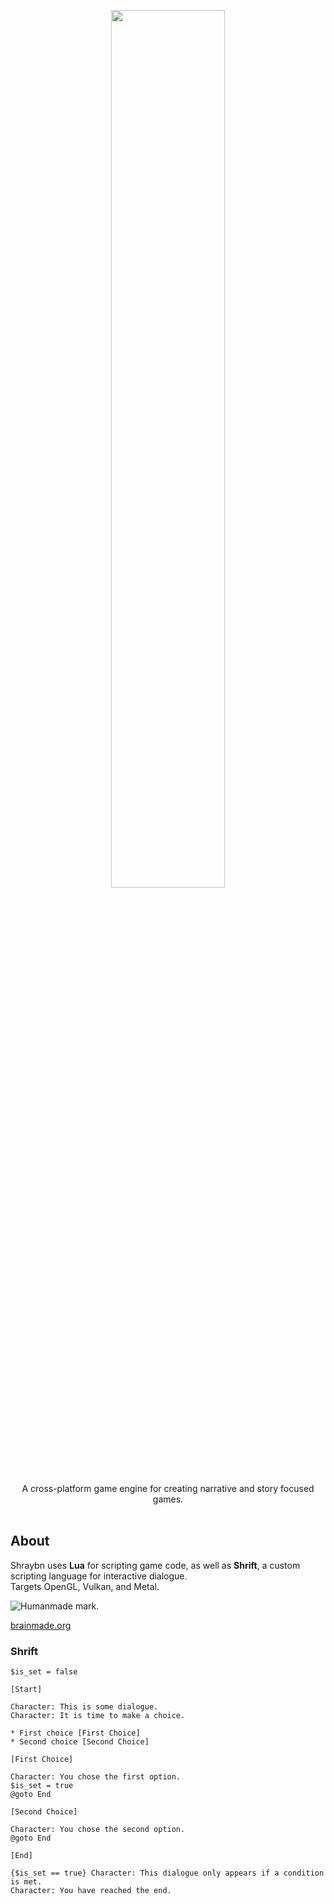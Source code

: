 
<p align="center">
    <img src="assets/logo.png" style="width: 60%" />
    </br>
    </br>
    A cross-platform game engine for creating narrative and story focused games.
    </br>
    </br>
</p>

## About

Shraybn uses **Lua** for scripting game code, as well as **Shrift**, a custom scripting language for interactive dialogue.</br>
Targets OpenGL, Vulkan, and Metal.</br>

<picture>
    <source media="(prefers-color-scheme: dark)" srcset="/assets/brainmade/white-logo.svg">
    <source media="(prefers-color-scheme: light)" srcset="/assets/brainmade/black-logo.svg">
    <img alt="Humanmade mark." src="/assets/brainmade/black-logo.svg">
</picture></br>

[brainmade.org](https://brainmade.org/)

### Shrift

```
$is_set = false

[Start]

Character: This is some dialogue.    
Character: It is time to make a choice.

* First choice [First Choice]
* Second choice [Second Choice]

[First Choice]

Character: You chose the first option.
$is_set = true
@goto End

[Second Choice]

Character: You chose the second option.
@goto End

[End]

{$is_set == true} Character: This dialogue only appears if a condition is met.
Character: You have reached the end.
